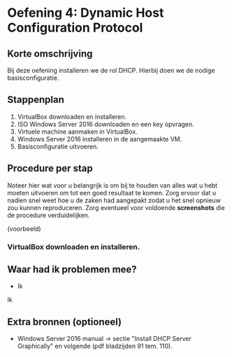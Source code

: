 # Oefening 4: Dynamic Host Configuration Protocol

## Korte omschrijving

Bij deze oefening installeren we de rol DHCP. Hierbij doen we de nodige basisconfiguratie.

## Stappenplan

1. VirtualBox downloaden en installeren.
2. ISO Windows Server 2016 downloaden en een key opvragen.
3. Virtuele machine aanmaken in VirtualBox.
4. Windows Server 2016 installeren in de aangemaakte VM.
5. Basisconfiguratie uitvoeren.

## Procedure per stap

Noteer hier wat voor u belangrijk is om bij te houden van alles wat u hebt moeten uitvoeren om tot een goed resultaat te komen. Zorg ervoor dat u nadien snel weet hoe u de zaken had aangepakt zodat u het snel opnieuw zou kunnen reproduceren. Zorg eventueel voor voldoende **screenshots** die de procedure verduidelijken.

(voorbeeld)

### VirtualBox downloaden en installeren.

## Waar had ik problemen mee?

* Ik

Ik 

## Extra bronnen (optioneel)

* Windows Server 2016 manual -> sectie "Install DHCP Server Graphically" en volgende (pdf bladzijden 91 tem. 110).
